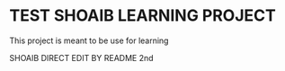 # TEST SHOAIB LEARNING PROJECT
This project is meant to be use for learning


SHOAIB DIRECT EDIT BY README 
2nd
